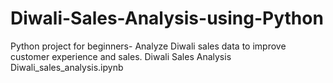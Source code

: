 # Diwali-Sales-Analysis-using-Python
Python project for beginners- Analyze Diwali sales data to improve customer experience and sales.
Diwali Sales Analysis
Diwali_sales_analysis.ipynb

